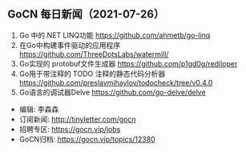 
## GoCN 每日新闻（2021-07-26）

1. Go 中的.NET LINQ功能 https://github.com/ahmetb/go-linq
2. 在Go中构建事件驱动的应用程序 https://github.com/ThreeDotsLabs/watermill/
3. Go实现的 protobuf文件生成器 https://github.com/p1gd0g/rediloper
4. Go用于带注释的 TODO 注释的静态代码分析器 https://github.com/preslavmihaylov/todocheck/tree/v0.4.0
5. Go语言的调试器Delve https://github.com/go-delve/delve

- 编辑: 李森森
- 订阅新闻: http://tinyletter.com/gocn
- 招聘专区: https://gocn.vip/jobs
- GoCN归档: https://gocn.vip/topics/12380
